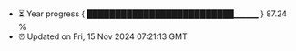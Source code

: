 - ⏳ Year progress { ██████████████████████████▁▁▁▁ } 87.24 %
- ⏰ Updated on Fri, 15 Nov 2024 07:21:13 GMT

